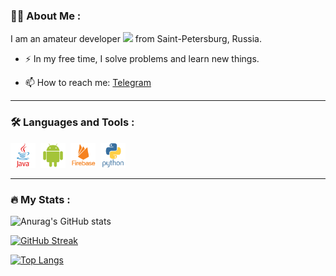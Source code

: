 ### :man_technologist: About Me :
I am an amateur developer <img src="https://media.giphy.com/media/WUlplcMpOCEmTGBtBW/giphy.gif" width="30"> from Saint-Petersburg, Russia.

- :zap: In my free time, I solve problems and learn new things.

- :mailbox: How to reach me: [Telegram](https://t.me/lypoka)


---
### :hammer_and_wrench: Languages and Tools :
<div>
  <img src="https://github.com/devicons/devicon/blob/master/icons/java/java-original-wordmark.svg" title="Java" alt="Java" width="40" height="40"/>&nbsp;
  <img src="https://github.com/devicons/devicon/blob/master/icons/android/android-plain.svg" title="Android" alt="Android" width="40" height="40"/>&nbsp;
  <img src="https://github.com/devicons/devicon/blob/master/icons/firebase/firebase-plain-wordmark.svg" title="Firebase" alt="Firebase" width="40" height="40"/>&nbsp;
  <img src="https://github.com/devicons/devicon/blob/master/icons/python/python-original-wordmark.svg" title="Python" alt="Python" width="40" height="40"/>&nbsp;
<div>
  
---  
  
### :fire: My Stats :
  ![Anurag's GitHub stats](https://github-readme-stats.vercel.app/api?username=artkegor&show_icons=true&theme=dark&icon_color=f78a00)
 
  [![GitHub Streak](http://github-readme-streak-stats.herokuapp.com?user=artkegor&theme=dark)](https://git.io/streak-stats)
  
  [![Top Langs](https://github-readme-stats.vercel.app/api/top-langs/?username=artkegor&theme=dark)](https://github.com/anuraghazra/github-readme-stats)
  
 
[//]: <> (github-readme-stats-sigma-five.vercel.app)
[//]: <> (github-readme-stats.vercel.app)
